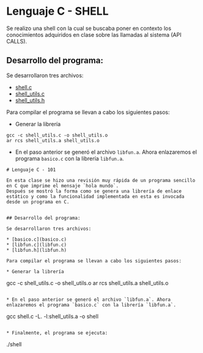 # Lenguaje C - SHELL

Se realizo una shell con la cual se buscaba poner en contexto los conocimientos adquiridos en clase sobre las llamadas al sistema (API CALLS).


## Desarrollo del programa:

Se desarrollaron tres archivos:

* [shell.c](shell.c)
* [shell_utils.c](shell_utils.c)
* [shell_utils.h](shell_utils.h)

Para compilar el programa se llevan a cabo los siguientes pasos:

* Generar la librería
```
gcc -c shell_utils.c -o shell_utils.o
ar rcs shell_utils.a shell_utils.o
```

* En el paso anterior se generó el archivo `libfun.a`. Ahora enlazaremos el programa `basico.c` con la librería `libfun.a`.

```
# Lenguaje C - 101

En esta clase se hizo una revisión muy rápida de un programa sencillo en C que imprime el mensaje `hola mundo`. 
Después se mostró la forma como se genera una librería de enlace estático y como la funcionalidad implementada en esta es invocada desde un programa en C.


## Desarrollo del programa:

Se desarrollaron tres archivos:

* [basico.c](basico.c)
* [libfun.c](libfun.c)
* [libfun.h](libfun.h)

Para compilar el programa se llevan a cabo los siguientes pasos:

* Generar la librería
```
gcc -c shell_utils.c -o shell_utils.o
ar rcs shell_utils.a shell_utils.o
```

* En el paso anterior se generó el archivo `libfun.a`. Ahora enlazaremos el programa `basico.c` con la librería `libfun.a`.

```
gcc shell.c -L. -l:shell_utils.a -o shell
```

* Finalmente, el programa se ejecuta:
```
./shell
```
